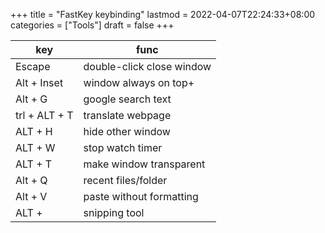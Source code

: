 +++
title = "FastKey keybinding"
lastmod = 2022-04-07T22:24:33+08:00
categories = ["Tools"]
draft = false
+++

| key           | func                       |
|---------------|----------------------------|
| Escape        | double-click  close window |
| Alt + Inset   | window always on top+      |
| Alt + G       | google search text         |
| trl + ALT + T | translate webpage          |
| ALT +  H      | hide other window          |
| ALT +  W      | stop watch timer           |
| ALT +  T      | make window transparent    |
| Alt +  Q      | recent files/folder        |
| Alt +  V      | paste without formatting   |
| ALT +         | snipping tool              |